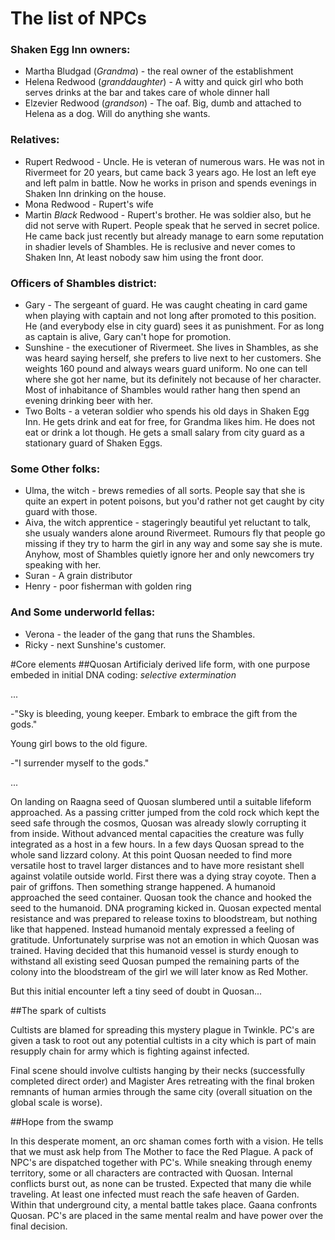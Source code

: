 # The list of NPCs

### Shaken Egg Inn owners:
  * Martha Bludgad (*Grandma*) - the real owner of the establishment
  * Helena Redwood (*granddaughter*) - A witty and quick girl who both serves
  drinks at the bar and takes care of whole dinner hall
  * Elzevier Redwood (*grandson*) - The oaf. Big, dumb and attached to Helena
  as a dog. Will do anything she wants.

### Relatives:
  * Rupert Redwood - Uncle. He is veteran of numerous wars. He was not in
  Rivermeet for 20 years, but came back 3 years ago. He lost an left eye and
  left palm in battle. Now he works in prison and spends evenings in Shaken
  Inn drinking on the house.
  * Mona Redwood - Rupert's wife
  * Martin *Black* Redwood - Rupert's brother. He was soldier also, but he did
  not serve with Rupert. People speak that he served in secret police. He came
  back just recently but already manage to earn some reputation in shadier
  levels of Shambles. He is reclusive and never comes to Shaken Inn, At least
  nobody saw him using the front door.


### Officers of Shambles district:
  * Gary - The sergeant of guard. He was caught cheating in card game when
  playing with captain and not long after promoted to this position. He (and
  everybody else in city guard) sees it as punishment. For as long as captain
  is alive, Gary can't hope for promotion.
  * Sunshine - the executioner of Rivermeet. She lives in Shambles, as she was
  heard saying herself, she prefers to live next to her customers. She weights
  160 pound and always wears guard uniform. No one can tell where she got her
  name, but its definitely not because of her character. Most of inhabitance of
  Shambles would rather hang then spend an evening drinking beer with her.
  * Two Bolts - a veteran soldier who spends his old days in Shaken Egg Inn. He
  gets drink and eat for free, for Grandma likes him. He does not eat or drink
  a lot though. He gets a small salary from city guard as a stationary guard of
  Shaken Eggs.

### Some Other folks:
  * Ulma, the witch - brews remedies of all sorts. People say that she is quite
  an expert in potent poisons, but you'd rather not get caught by city guard
  with those.
  * Aiva, the witch apprentice - stageringly beautiful yet reluctant to talk,
  she usualy wanders alone around Rivermeet. Rumours fly that people go missing
  if they try to harm the girl in any way and some say she is mute. Anyhow,
  most of Shambles quietly ignore her and only newcomers try speaking with her.
  * Suran - A grain distributor
  * Henry - poor fisherman with golden ring

### And Some underworld fellas:
  * Verona - the leader of the gang that runs the Shambles.
  * Ricky - next Sunshine's customer.

#Core elements
##Quosan
Artificialy derived life form, with one purpose embeded in initial DNA coding:
_selective extermination_

  ...

  -"Sky is bleeding, young keeper. Embark to embrace the gift from the gods."

  Young girl bows to the old figure.

  -"I surrender myself to the gods."

  ...

On landing on Raagna seed of Quosan slumbered until a suitable lifeform
approached. As a passing critter jumped from the cold rock which kept the seed
safe through the cosmos, Quosan was already slowly corrupting it from inside.
Without advanced mental capacities the creature was fully integrated as a host
in a few hours. In a few days Quosan spread to the whole sand lizzard colony.
At this point Quosan needed to find more versatile host to travel larger
distances and to have more resistant shell against volatile outside world.
First there was a dying stray coyote. Then a pair of griffons. Then something
strange happened. A humanoid approached the seed container. Quosan took the
chance and hooked the seed to the humanoid. DNA programing kicked in. Quosan
expected mental resistance and was prepared to release toxins to bloodstream,
but nothing like that happened. Instead humanoid mentaly expressed a feeling
of gratitude. Unfortunately surprise was not an emotion in which Quosan was
trained. Having decided that this humanoid vessel is sturdy enough to
withstand all existing seed Quosan pumped the remaining parts of the colony
into the bloodstream of the girl we will later know as Red Mother.

But this initial encounter left a tiny seed of doubt in Quosan...

##The spark of cultists

Cultists are blamed for spreading this mystery plague in Twinkle. PC's are
given a task to root out any potential cultists in a city which is part of main
resupply chain for army which is fighting against infected.

Final scene should involve cultists hanging by their necks (successfully
completed direct order) and Magister Ares retreating with the final broken
remnants of human armies through the same city (overall situation on the global
scale is worse).

##Hope from the swamp

In this desperate moment, an orc shaman comes forth with a vision. He tells
that we must ask help from The Mother to face the Red Plague. A pack of NPC's
are dispatched together with PC's. While sneaking through enemy territory, some
or all characters are contracted with Quosan. Internal conflicts burst out, as
none can be trusted. Expected that many die while traveling. At least one
infected must reach the safe heaven of Garden. Within that underground city, a
mental battle takes place. Gaana confronts Quosan. PC's are placed in the same
mental realm and have power over the final decision.
